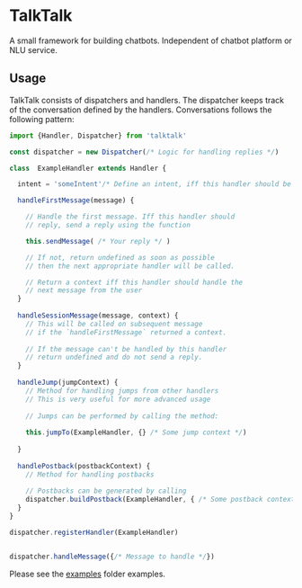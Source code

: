 # TalkTalk

A small framework for building chatbots. Independent of chatbot platform or NLU service.

## Usage

TalkTalk consists of dispatchers and handlers. The dispatcher keeps track of the conversation 
defined by the handlers. Conversations follows the following pattern:

```js
import {Handler, Dispatcher} from 'talktalk'

const dispatcher = new Dispatcher(/* Logic for handling replies */)

class  ExampleHandler extends Handler {

  intent = 'someIntent'/* Define an intent, iff this handler should be limited to this */

  handleFirstMessage(message) {

    // Handle the first message. Iff this handler should 
    // reply, send a reply using the function 

    this.sendMessage( /* Your reply */ )

    // If not, return undefined as soon as possible
    // then the next appropriate handler will be called.

    // Return a context iff this handler should handle the
    // next message from the user
  }
  
  handleSessionMessage(message, context) {
    // This will be called on subsequent message
    // if the `handleFirstMessage` returned a context.
    
    // If the message can't be handled by this handler
    // return undefined and do not send a reply. 
  }
  
  handleJump(jumpContext) {
    // Method for handling jumps from other handlers
    // This is very useful for more advanced usage 
    
    // Jumps can be performed by calling the method:
    
    this.jumpTo(ExampleHandler, {} /* Some jump context */)
    
  }
  
  handlePostback(postbackContext) {
    // Method for handling postbacks
    
    // Postbacks can be generated by calling
    dispatcher.buildPostback(ExampleHandler, { /* Some postback context */ })
  }
}

dispatcher.registerHandler(ExampleHandler)


dispatcher.handleMessage({/* Message to handle */})
```



Please see the [examples](/examples) folder examples.

